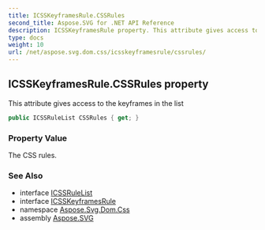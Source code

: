```yaml
---
title: ICSSKeyframesRule.CSSRules
second_title: Aspose.SVG for .NET API Reference
description: ICSSKeyframesRule property. This attribute gives access to the keyframes in the list
type: docs
weight: 10
url: /net/aspose.svg.dom.css/icsskeyframesrule/cssrules/
---
```

## ICSSKeyframesRule.CSSRules property

This attribute gives access to the keyframes in the list

```csharp
public ICSSRuleList CSSRules { get; }
```

### Property Value

The CSS rules.

### See Also

* interface [ICSSRuleList](../../icssrulelist/)
* interface [ICSSKeyframesRule](../)
* namespace [Aspose.Svg.Dom.Css](../../icsskeyframesrule/)
* assembly [Aspose.SVG](../../../)
